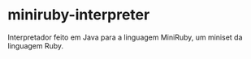 # miniruby-interpreter

Interpretador feito em Java para a linguagem MiniRuby, um miniset da linguagem Ruby.
